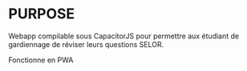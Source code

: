 # PURPOSE

Webapp compilable sous CapacitorJS pour permettre aux étudiant de gardiennage de réviser leurs questions SELOR.

Fonctionne en PWA
